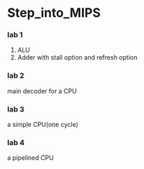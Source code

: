 # Step_into_MIPS
### lab 1
1. ALU
2. Adder with stall option and refresh option

### lab 2
main decoder for a CPU

### lab 3
a simple CPU(one cycle)

### lab 4
a pipelined CPU 
